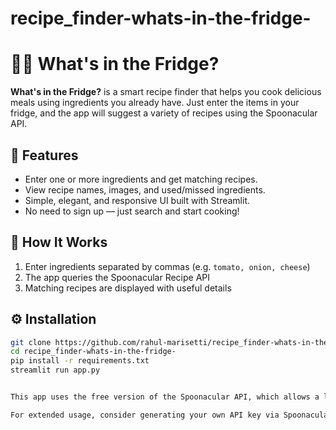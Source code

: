 # recipe_finder-whats-in-the-fridge-

# 🧑‍🍳 What's in the Fridge?

**What's in the Fridge?** is a smart recipe finder that helps you cook delicious meals using ingredients you already have. Just enter the items in your fridge, and the app will suggest a variety of recipes using the Spoonacular API.

## 🚀 Features

- Enter one or more ingredients and get matching recipes.
- View recipe names, images, and used/missed ingredients.
- Simple, elegant, and responsive UI built with Streamlit.
- No need to sign up — just search and start cooking!

## 🧪 How It Works

1. Enter ingredients separated by commas (e.g. `tomato, onion, cheese`)
2. The app queries the Spoonacular Recipe API
3. Matching recipes are displayed with useful details

## ⚙️ Installation

```bash
git clone https://github.com/rahul-marisetti/recipe_finder-whats-in-the-fridge-.git
cd recipe_finder-whats-in-the-fridge-
pip install -r requirements.txt
streamlit run app.py


This app uses the free version of the Spoonacular API, which allows a limited number of requests per day. To ensure smooth usage, avoid excessive or repeated searches in a short time span.

For extended usage, consider generating your own API key via Spoonacular's official site("https://spoonacular.com/food-api").
